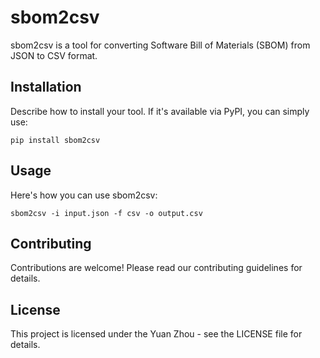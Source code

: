 # sbom2csv

sbom2csv is a tool for converting Software Bill of Materials (SBOM) from JSON to CSV format.

## Installation

Describe how to install your tool. If it's available via PyPI, you can simply use:

```shell
pip install sbom2csv
```

## Usage

Here's how you can use sbom2csv:

```shell
sbom2csv -i input.json -f csv -o output.csv
```


## Contributing

Contributions are welcome! Please read our contributing guidelines for details.

## License

This project is licensed under the Yuan Zhou - see the LICENSE file for details.
